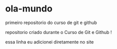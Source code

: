 # ola-mundo
 primeiro repositorio do curso de git e github

repositorio criado durante o Curso de Git e Github !

essa linha eu adicionei diretamente no site 

